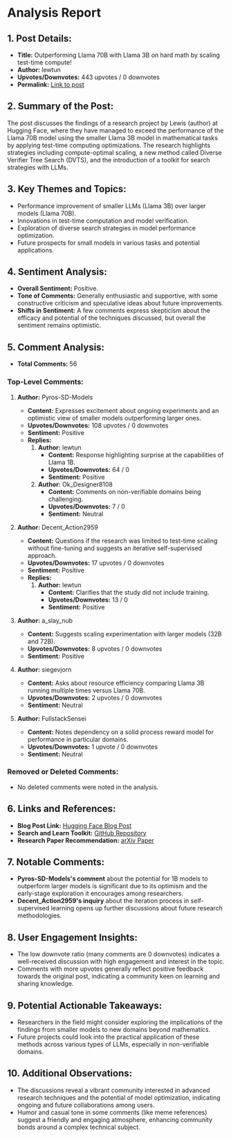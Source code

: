 # Analysis Report

## 1. Post Details:
- **Title:** Outperforming Llama 70B with Llama 3B on hard math by scaling test-time compute!
- **Author:** lewtun
- **Upvotes/Downvotes:** 443 upvotes / 0 downvotes
- **Permalink:** [Link to post](https://www.reddit.com/r/LocalLLaMA/comments/1hfw14v/outperforming_llama_70b_with_llama_3b_on_hard/)

## 2. Summary of the Post:
The post discusses the findings of a research project by Lewis (author) at Hugging Face, where they have managed to exceed the performance of the Llama 70B model using the smaller Llama 3B model in mathematical tasks by applying test-time computing optimizations. The research highlights strategies including compute-optimal scaling, a new method called Diverse Verifier Tree Search (DVTS), and the introduction of a toolkit for search strategies with LLMs.

## 3. Key Themes and Topics:
- Performance improvement of smaller LLMs (Llama 3B) over larger models (Llama 70B).
- Innovations in test-time computation and model verification.
- Exploration of diverse search strategies in model performance optimization.
- Future prospects for small models in various tasks and potential applications.

## 4. Sentiment Analysis:
- **Overall Sentiment:** Positive. 
- **Tone of Comments:** Generally enthusiastic and supportive, with some constructive criticism and speculative ideas about future improvements.
- **Shifts in Sentiment:** A few comments express skepticism about the efficacy and potential of the techniques discussed, but overall the sentiment remains optimistic.

## 5. Comment Analysis:
- **Total Comments:** 56

### Top-Level Comments:
1. **Author:** Pyros-SD-Models
   - **Content:** Expresses excitement about ongoing experiments and an optimistic view of smaller models outperforming larger ones.
   - **Upvotes/Downvotes:** 108 upvotes / 0 downvotes
   - **Sentiment:** Positive
   - **Replies:**
     1. **Author:** lewtun 
         - **Content:** Response highlighting surprise at the capabilities of Llama 1B.
         - **Upvotes/Downvotes:** 64 / 0
         - **Sentiment:** Positive
     2. **Author:** Ok_Designer8108 
         - **Content:** Comments on non-verifiable domains being challenging.
         - **Upvotes/Downvotes:** 7 / 0
         - **Sentiment:** Neutral
     
2. **Author:** Decent_Action2959
   - **Content:** Questions if the research was limited to test-time scaling without fine-tuning and suggests an iterative self-supervised approach.
   - **Upvotes/Downvotes:** 17 upvotes / 0 downvotes
   - **Sentiment:** Positive
   - **Replies:**
     1. **Author:** lewtun 
         - **Content:** Clarifies that the study did not include training.
         - **Upvotes/Downvotes:** 13 / 0
         - **Sentiment:** Positive

3. **Author:** a_slay_nub
   - **Content:** Suggests scaling experimentation with larger models (32B and 72B).
   - **Upvotes/Downvotes:** 8 upvotes / 0 downvotes
   - **Sentiment:** Positive

4. **Author:** siegevjorn
   - **Content:** Asks about resource efficiency comparing Llama 3B running multiple times versus Llama 70B.
   - **Upvotes/Downvotes:** 2 upvotes / 0 downvotes
   - **Sentiment:** Neutral

5. **Author:** FullstackSensei
   - **Content:** Notes dependency on a solid process reward model for performance in particular domains.
   - **Upvotes/Downvotes:** 1 upvote / 0 downvotes
   - **Sentiment:** Neutral

### Removed or Deleted Comments:
- No deleted comments were noted in the analysis.

## 6. Links and References:
- **Blog Post Link:** [Hugging Face Blog Post](https://huggingface.co/spaces/HuggingFaceH4/blogpost-scaling-test-time-compute)
- **Search and Learn Toolkit:** [GitHub Repository](https://github.com/huggingface/search-and-learn) 
- **Research Paper Recommendation:** [arXiv Paper](https://arxiv.org/abs/2409.15254)

## 7. Notable Comments:
- **Pyros-SD-Models's comment** about the potential for 1B models to outperform larger models is significant due to its optimism and the early-stage exploration it encourages among researchers.
- **Decent_Action2959's inquiry** about the iteration process in self-supervised learning opens up further discussions about future research methodologies.

## 8. User Engagement Insights:
- The low downvote ratio (many comments are 0 downvotes) indicates a well-received discussion with high engagement and interest in the topic.
- Comments with more upvotes generally reflect positive feedback towards the original post, indicating a community keen on learning and sharing knowledge.

## 9. Potential Actionable Takeaways:
- Researchers in the field might consider exploring the implications of the findings from smaller models to new domains beyond mathematics.
- Future projects could look into the practical application of these methods across various types of LLMs, especially in non-verifiable domains.

## 10. Additional Observations:
- The discussions reveal a vibrant community interested in advanced research techniques and the potential of model optimization, indicating ongoing and future collaborations among users.
- Humor and casual tone in some comments (like meme references) suggest a friendly and engaging atmosphere, enhancing community bonds around a complex technical subject.